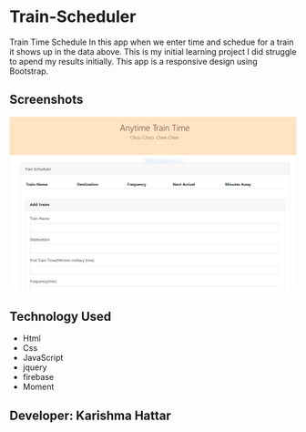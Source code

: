 # Train-Scheduler

Train Time Schedule
In this app when we enter time and schedue for a train it shows up in the data above.
This is my initial learning project I did struggle to apend my results initially.
This app is a responsive design using Bootstrap.

## Screenshots
![ Train-Scheduler! ](https://github.com/kaur1081/Train-Scheduler-/blob/master/train.PNG)

## Technology Used
- Html
- Css
- JavaScript
- jquery
- firebase
- Moment

## Developer: Karishma Hattar
